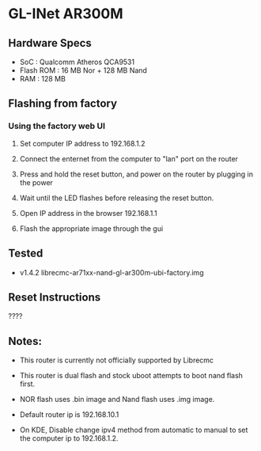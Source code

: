 # GL-INet AR300M

## Hardware Specs

* SoC : Qualcomm Atheros QCA9531
* Flash ROM : 16 MB Nor + 128 MB Nand
* RAM : 128 MB

## Flashing from factory

### Using the factory web UI

1) Set computer IP address to 192.168.1.2

2) Connect the enternet from the computer to "lan" port on the router

3) Press and hold the reset button, and power on the router by plugging in the power

3) Wait until the LED flashes before releasing the reset button.

4) Open IP address in the browser 192.168.1.1

5) Flash the appropriate image through the gui


## Tested

* v1.4.2 librecmc-ar71xx-nand-gl-ar300m-ubi-factory.img

## Reset Instructions

????

## Notes:

* This router is currently not officially supported by Librecmc

* This router is dual flash and stock uboot attempts to boot nand flash first.

* NOR flash uses .bin image and Nand flash uses .img image.

* Default router ip is 192.168.10.1

* On KDE, Disable change ipv4 method from automatic to manual to set the computer ip to 192.168.1.2.
